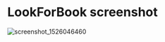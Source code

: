 # LookForBook screenshot
![screenshot_1526046460](https://user-images.githubusercontent.com/26773825/39927580-6afeee28-553b-11e8-81f1-e54e753cc196.png)


